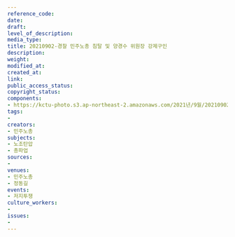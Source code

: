 ```yaml
---
reference_code: 
date: 
draft: 
level_of_description: 
media_type: 
title: 20210902-경찰 민주노총 침탈 및 양경수 위원장 강제구인
description: 
weight: 
modified_at: 
created_at: 
link: 
public_access_status: 
copyright_status: 
components:
- https://kctu-photo.s3.ap-northeast-2.amazonaws.com/2021년/9월/20210902-경찰+민주노총+침탈+및+양경수+위원장+강제구인/photo_2021-09-02_09-38-53.jpg
tags:
- 
creators:
- 민주노총
subjects:
- 노조탄압
- 총파업
sources:
- 
venues:
- 민주노총
- 정동길
events:
- 저지투쟁
culture_workers:
- 
issues:
- 
---
```

